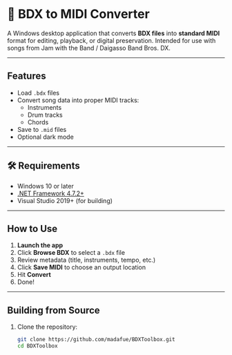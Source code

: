 # 🎵 BDX to MIDI Converter

A Windows desktop application that converts **BDX files** into **standard MIDI** format for editing, playback, or digital preservation. Intended for use with songs from Jam with the Band / Daigasso Band Bros. DX.

---

## Features

- Load `.bdx` files
- Convert song data into proper MIDI tracks:
  - Instruments
  - Drum tracks
  - Chords
- Save to `.mid` files
- Optional dark mode

---

## 🛠 Requirements

- Windows 10 or later
- [.NET Framework 4.7.2+](https://dotnet.microsoft.com/en-us/download/dotnet-framework)
- Visual Studio 2019+ (for building)

---

## How to Use

1. **Launch the app**
2. Click **Browse BDX** to select a `.bdx` file
3. Review metadata (title, instruments, tempo, etc.)
4. Click **Save MIDI** to choose an output location
5. Hit **Convert**
6. Done!

---

## Building from Source

1. Clone the repository:

   ```bash
   git clone https://github.com/madafue/BDXToolbox.git
   cd BDXToolbox
